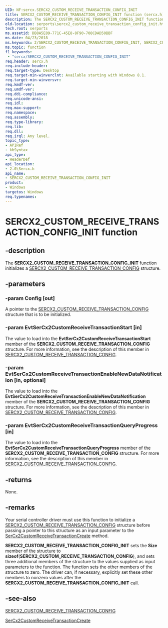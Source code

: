 ```yaml
---
UID: NF:sercx.SERCX2_CUSTOM_RECEIVE_TRANSACTION_CONFIG_INIT
title: SERCX2_CUSTOM_RECEIVE_TRANSACTION_CONFIG_INIT function (sercx.h)
description: The SERCX2_CUSTOM_RECEIVE_TRANSACTION_CONFIG_INIT function initializes a SERCX2_CUSTOM_RECEIVE_TRANSACTION_CONFIG structure.
old-location: serports\sercx2_custom_receive_transaction_config_init.htm
tech.root: serports
ms.assetid: DB8A5E89-771C-45E8-8F90-708CDAD50BBF
ms.date: 04/23/2018
ms.keywords: 2/SERCX2_CUSTOM_RECEIVE_TRANSACTION_CONFIG_INIT, SERCX2_CUSTOM_RECEIVE_TRANSACTION_CONFIG_INIT, SERCX2_CUSTOM_RECEIVE_TRANSACTION_CONFIG_INIT function [Serial Ports], serports.sercx2_custom_receive_transaction_config_init
ms.topic: function
f1_keywords:
 - "sercx/SERCX2_CUSTOM_RECEIVE_TRANSACTION_CONFIG_INIT"
req.header: sercx.h
req.include-header: 
req.target-type: Desktop
req.target-min-winverclnt: Available starting with Windows 8.1.
req.target-min-winversvr: 
req.kmdf-ver: 
req.umdf-ver: 
req.ddi-compliance: 
req.unicode-ansi: 
req.idl: 
req.max-support: 
req.namespace: 
req.assembly: 
req.type-library: 
req.lib: 
req.dll: 
req.irql: Any level.
topic_type:
- APIRef
- kbSyntax
api_type:
- HeaderDef
api_location:
- 2.0\Sercx.h
api_name:
- SERCX2_CUSTOM_RECEIVE_TRANSACTION_CONFIG_INIT
product:
- Windows
targetos: Windows
req.typenames: 
---
```


# SERCX2_CUSTOM_RECEIVE_TRANSACTION_CONFIG_INIT function


## -description


The <b>SERCX2_CUSTOM_RECEIVE_TRANSACTION_CONFIG_INIT</b> function initializes a <a href="https://docs.microsoft.com/windows-hardware/drivers/ddi/content/sercx/ns-sercx-_sercx2_custom_receive_transaction_config">SERCX2_CUSTOM_RECEIVE_TRANSACTION_CONFIG</a> structure.


## -parameters




### -param Config [out]

A pointer to the <a href="https://docs.microsoft.com/windows-hardware/drivers/ddi/content/sercx/ns-sercx-_sercx2_custom_receive_transaction_config">SERCX2_CUSTOM_RECEIVE_TRANSACTION_CONFIG</a> structure that is to be initialized.


### -param EvtSerCx2CustomReceiveTransactionStart [in]

The value to load into the <b>EvtSerCx2CustomReceiveTransactionStart</b> member of the <b>SERCX2_CUSTOM_RECEIVE_TRANSACTION_CONFIG</b> structure. For more information, see the description of this member in <a href="https://docs.microsoft.com/windows-hardware/drivers/ddi/content/sercx/ns-sercx-_sercx2_custom_receive_transaction_config">SERCX2_CUSTOM_RECEIVE_TRANSACTION_CONFIG</a>.


### -param EvtSerCx2CustomReceiveTransactionEnableNewDataNotification [in, optional]

The value to load into the <b>EvtSerCx2CustomReceiveTransactionEnableNewDataNotification</b> member of the <b>SERCX2_CUSTOM_RECEIVE_TRANSACTION_CONFIG</b> structure. For more information, see the description of this member in <a href="https://docs.microsoft.com/windows-hardware/drivers/ddi/content/sercx/ns-sercx-_sercx2_custom_receive_transaction_config">SERCX2_CUSTOM_RECEIVE_TRANSACTION_CONFIG</a>.


### -param EvtSerCx2CustomReceiveTransactionQueryProgress [in]

The value to load into the <b>EvtSerCx2CustomReceiveTransactionQueryProgress</b> member of the <b>SERCX2_CUSTOM_RECEIVE_TRANSACTION_CONFIG</b> structure. For more information, see the description of this member in <a href="https://docs.microsoft.com/windows-hardware/drivers/ddi/content/sercx/ns-sercx-_sercx2_custom_receive_transaction_config">SERCX2_CUSTOM_RECEIVE_TRANSACTION_CONFIG</a>.


## -returns



None.




## -remarks



Your serial controller driver must use this function to initialize a <a href="https://docs.microsoft.com/windows-hardware/drivers/ddi/content/sercx/ns-sercx-_sercx2_custom_receive_transaction_config">SERCX2_CUSTOM_RECEIVE_TRANSACTION_CONFIG</a> structure before passing a pointer to this structure as an input parameter to the <a href="https://docs.microsoft.com/windows-hardware/drivers/ddi/content/sercx/nf-sercx-sercx2customreceivetransactioncreate">SerCx2CustomReceiveTransactionCreate</a> method.

<b>SERCX2_CUSTOM_RECEIVE_TRANSACTION_CONFIG_INIT</b> sets the <b>Size</b> member of the structure to <b>sizeof</b>(<b>SERCX2_CUSTOM_RECEIVE_TRANSACTION_CONFIG</b>), and sets three additional members of the structure to the values supplied as input parameters to the function. The function sets the other members of the structure to zero. The driver can, if necessary, explicitly set these other members to nonzero values after the <b>SERCX2_CUSTOM_RECEIVE_TRANSACTION_CONFIG_INIT</b> call.




## -see-also




<a href="https://docs.microsoft.com/windows-hardware/drivers/ddi/content/sercx/ns-sercx-_sercx2_custom_receive_transaction_config">SERCX2_CUSTOM_RECEIVE_TRANSACTION_CONFIG</a>



<a href="https://docs.microsoft.com/windows-hardware/drivers/ddi/content/sercx/nf-sercx-sercx2customreceivetransactioncreate">SerCx2CustomReceiveTransactionCreate</a>
 

 

